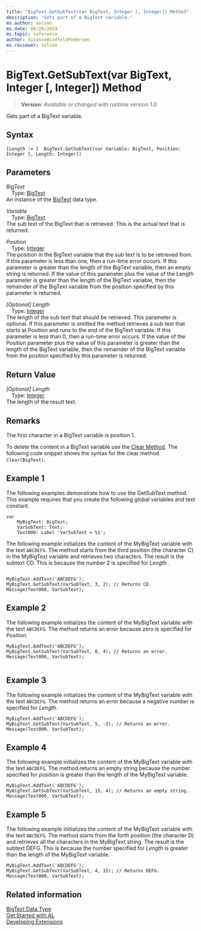 ```yaml
---
title: "BigText.GetSubText(var BigText, Integer [, Integer]) Method"
description: "Gets part of a BigText variable."
ms.author: solsen
ms.date: 08/26/2024
ms.topic: reference
author: SusanneWindfeldPedersen
ms.reviewer: solsen
---
```

[//]: # (START>DO_NOT_EDIT)
[//]: # (IMPORTANT:Do not edit any of the content between here and the END>DO_NOT_EDIT.)
[//]: # (Any modifications should be made in the .xml files in the ModernDev repo.)
# BigText.GetSubText(var BigText, Integer [, Integer]) Method
> **Version**: _Available or changed with runtime version 1.0._

Gets part of a BigText variable.


## Syntax
```AL
[Length := ]  BigText.GetSubText(var Variable: BigText, Position: Integer [, Length: Integer])
```
## Parameters
*BigText*  
&emsp;Type: [BigText](bigtext-data-type.md)  
An instance of the [BigText](bigtext-data-type.md) data type.  

*Variable*  
&emsp;Type: [BigText](bigtext-data-type.md)  
The sub text of the BigText that is retrieved. This is the actual text that is returned.  

*Position*  
&emsp;Type: [Integer](../integer/integer-data-type.md)  
The position in the BigText variable that the sub text is to be retrieved from. If this parameter is less than one, then a run-time error occurs. If this parameter is greater than the length of the BigText variable, then an empty string is returned. If the value of this parameter plus the value of the Length parameter is greater than the length of the BigText variable, then the remainder of the BigText variable from the position specified by this parameter is returned.  

*[Optional] Length*  
&emsp;Type: [Integer](../integer/integer-data-type.md)  
The length of the sub text that should be retrieved. This parameter is optional. If this parameter is omitted the method retrieves a sub text that starts at Position and runs to the end of the BigText variable. If this parameter is less than 0, then a run-time error occurs. If the value of the Position parameter plus the value of this parameter is greater than the length of the BigText variable, then the remainder of the BigText variable from the position specified by this parameter is returned.  


## Return Value
*[Optional] Length*  
&emsp;Type: [Integer](../integer/integer-data-type.md)  
The length of the result text.


[//]: # (IMPORTANT: END>DO_NOT_EDIT)


## Remarks

The first character in a BigText variable is position 1.  
  
To delete the content in a BigText variable use the [Clear Method](../../methods-auto/system/system-clear-joker-method.md). The following code snippet shows the syntax for the clear method. `Clear(BigText)`.  
  
## Example 1

The following examples demonstrate how to use the GetSubText method. This example requires that you create the following global variables and text constant.  
  
```al
var
    MyBigText: BigText;
    VarSubText: Text;
    Text000: Label 'VarSubText = %1';
```
  
The following example initializes the content of the MyBigText variable with the text `ABCDEFG`. The method starts from the third position \(the character C\) in the MyBigText variable and retrieves two characters. The result is the subtext CD. This is because the number 2 is specified for *Length* .  
  
```al
  
MyBigText.AddText('ABCDEFG');  
MyBigText.GetSubText(VarSubText, 3, 2); // Returns CD.  
Message(Text000, VarSubText);  
```  
  
## Example 2

The following example initializes the content of the MyBigText variable with the text `ABCDEFG`. The method returns an error because zero is specified for *Position*.  
  
```al
MyBigText.AddText('ABCDEFG');  
MyBigText.GetSubText(VarSubText, 0, 4); // Returns an error.  
Message(Text000, VarSubText);  
  
```  
  
## Example 3 

The following example initializes the content of the MyBigText variable with the text `ABCDEFG`. The method returns an error because a negative number is specified for *Length*.  
  
```al
MyBigText.AddText('ABCDEFG');  
MyBigText.GetSubText(VarSubText, 5, -2); // Returns an error.  
Message(Text000, VarSubText);  
```  
  
## Example 4

The following example initializes the content of the MyBigText variable with the text `ABCDEFG`. The method returns an empty string because the number specified for *position* is greater than the length of the MyBigText variable.  
  
```al
MyBigText.AddText('ABCDEFG');  
MyBigText.GetSubText(VarSubText, 15, 4); // Returns an empty string.  
Message(Text000, VarSubText);  
```  
  
## Example 5

The following example initializes the content of the MyBigText variable with the text `ABCDEFG`. The method starts from the forth position \(the character D\) and retrieves all the characters in the MyBigText string. The result is the subtext DEFG. This is because the number specified for *Length* is greater than the length of the MyBigText variable.  
  
```al
MyBigText.AddText('ABCDEFG');  
MyBigText.GetSubText(VarSubText, 4, 15); // Returns DEFG.  
Message(Text000, VarSubText);  
```  

## Related information

[BigText Data Type](bigtext-data-type.md)  
[Get Started with AL](../../devenv-get-started.md)  
[Developing Extensions](../../devenv-dev-overview.md)